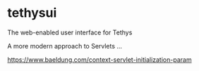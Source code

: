 # tethysui
The web-enabled user interface for Tethys


A more modern approach to Servlets ... 

https://www.baeldung.com/context-servlet-initialization-param

